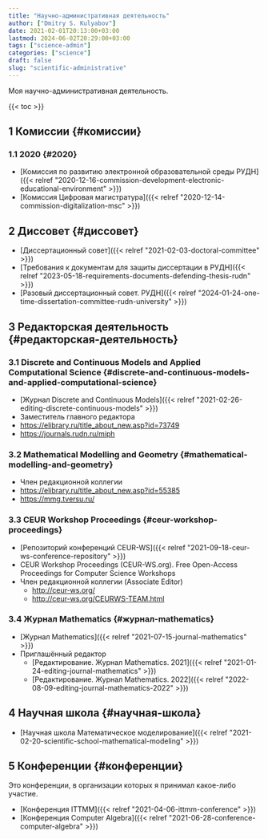 ```yaml
---
title: "Научно-административная деятельность"
author: ["Dmitry S. Kulyabov"]
date: 2021-02-01T20:13:00+03:00
lastmod: 2024-06-02T20:29:00+03:00
tags: ["science-admin"]
categories: ["science"]
draft: false
slug: "scientific-administrative"
---
```


Моя научно-административная деятельность.

<!--more-->

{{< toc >}}


## <span class="section-num">1</span> Комиссии {#комиссии}


### <span class="section-num">1.1</span> 2020 {#2020}

-   [Комиссия по развитию электронной образовательной среды РУДН]({{< relref "2020-12-16-commission-development-electronic-educational-environment" >}})
-   [Комиссия Цифровая магистратура]({{< relref "2020-12-14-commission-digitalization-msc" >}})


## <span class="section-num">2</span> Диссовет {#диссовет}

-   [Диссертационный совет]({{< relref "2021-02-03-doctoral-committee" >}})
-   [Требования к документам для защиты диссертации в РУДН]({{< relref "2023-05-18-requirements-documents-defending-thesis-rudn" >}})
-   [Разовый диссертационный совет. РУДН]({{< relref "2024-01-24-one-time-dissertation-committee-rudn-university" >}})


## <span class="section-num">3</span> Редакторская деятельность {#редакторская-деятельность}


### <span class="section-num">3.1</span> Discrete and Continuous Models and Applied Computational Science {#discrete-and-continuous-models-and-applied-computational-science}

-   [Журнал Discrete and Continuous Models]({{< relref "2021-02-26-editing-discrete-continuous-models" >}})
-   Заместитель главного редактора
-   <https://elibrary.ru/title_about_new.asp?id=73749>
-   <https://journals.rudn.ru/miph>


### <span class="section-num">3.2</span> Mathematical Modelling and Geometry {#mathematical-modelling-and-geometry}

-   Член редакционной коллегии
-   <https://elibrary.ru/title_about_new.asp?id=55385>
-   <https://mmg.tversu.ru/>


### <span class="section-num">3.3</span> CEUR Workshop Proceedings {#ceur-workshop-proceedings}

-   [Репозиторий конференций CEUR-WS]({{< relref "2021-09-18-ceur-ws-conference-repository" >}})
-   CEUR Workshop Proceedings (CEUR-WS.org). Free Open-Access Proceedings for Computer Science Workshops
-   Член редакционной коллегии (Associate Editor)
    -   <http://ceur-ws.org/>
    -   <http://ceur-ws.org/CEURWS-TEAM.html>


### <span class="section-num">3.4</span> Журнал Mathematics {#журнал-mathematics}

-   [Журнал Mathematics]({{< relref "2021-07-15-journal-mathematics" >}})
-   Приглашённый редактор
    -   [Редактирование. Журнал Mathematics. 2021]({{< relref "2021-01-24-editing-journal-mathematics" >}})
    -   [Редактирование. Журнал Mathematics. 2022]({{< relref "2022-08-09-editing-journal-mathematics-2022" >}})


## <span class="section-num">4</span> Научная школа {#научная-школа}

-   [Научная школа Математическое моделирование]({{< relref "2021-02-20-scientific-school-mathematical-modeling" >}})


## <span class="section-num">5</span> Конференции {#конференции}

Это конференции, в организации которых я принимал какое-либо участие.

-   [Конференция ITTMM]({{< relref "2021-04-06-ittmm-conference" >}})
-   [Конференция Computer Algebra]({{< relref "2021-06-28-conference-computer-algebra" >}})
